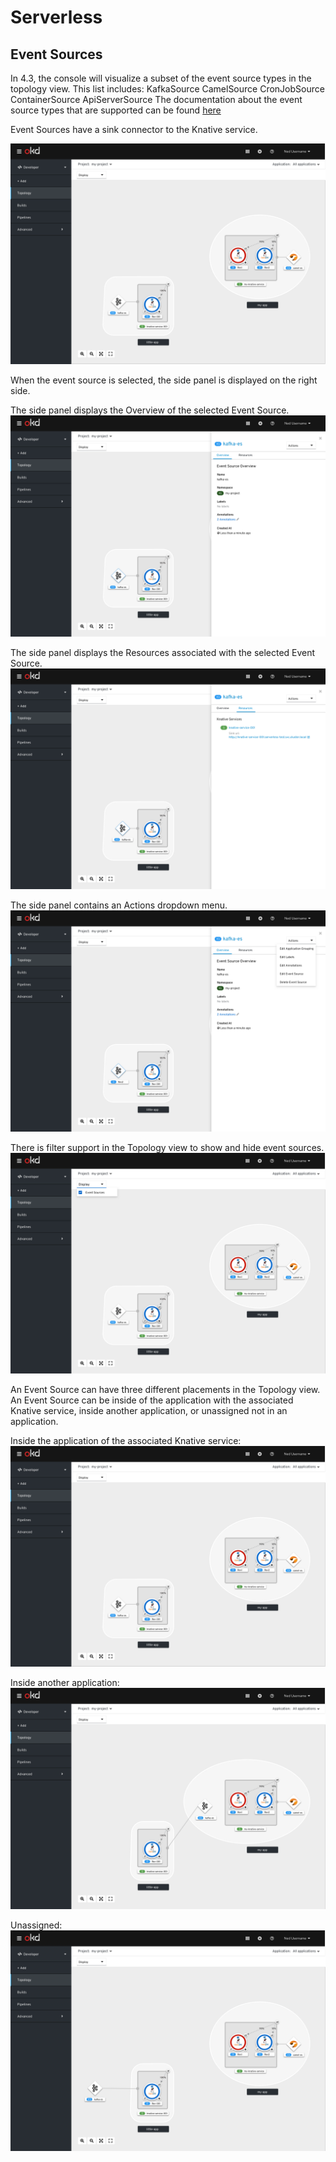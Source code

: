 # Serverless

## Event Sources
In 4.3, the console will visualize a subset of the event source types in the topology view.  This list includes:
    KafkaSource
    CamelSource
    CronJobSource
    ContainerSource
    ApiServerSource
The documentation about the event source types that are supported can be found [here](https://knative.dev/docs/eventing/)

Event Sources have a sink connector to the Knative service.

![event source top](img/EventSource.png)

When the event source is selected, the side panel is displayed on the right side.

The side panel displays the Overview of the selected Event Source.
![event source overview](img/EventSource-Overview.png)

The side panel displays the Resources associated with the selected Event Source.
![event source resources](img/EventSource-Resources.png)

The side panel contains an Actions dropdown menu. 
![event source dropdown](img/EventSource-Overview_actionsdropdown.png)

There is filter support in the Topology view to show and hide event sources.
![event source filter support](img/EventSource-Filter.png)

An Event Source can have three different placements in the Topology view.  An Event Source can be inside of the application with the associated Knative service, inside another application, or unassigned not in an application.

Inside the application of the associated Knative service:
![event source top](img/EventSource.png)

Inside another application:
![event source top](img/EventSource-inanotherapp.png)

Unassigned:
![event source top](img/EventSource-unassigned.png)